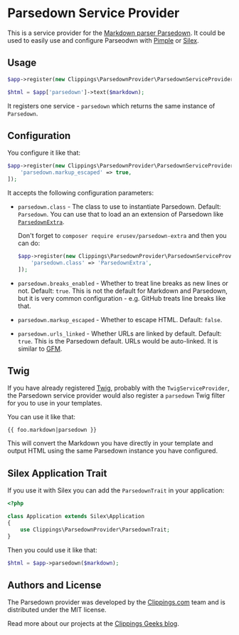 Parsedown Service Provider
==========================

This is a service provider for the [Markdown parser Parsedown][Parsedown].
It could be used to easily use and configure Parseodwn with [Pimple][] or [Silex][].

Usage
-----

``` php
$app->register(new Clippings\ParsedownProvider\ParsedownServiceProvider());

$html = $app['parsedown']->text($markdown);
```

It registers one service - `parsedown` which returns the same instance of `Parsedown`.

Configuration
-------------

You configure it like that:

``` php
$app->register(new Clippings\ParsedownProvider\ParsedownServiceProvider(), [
    'parsedown.markup_escaped' => true,
]);
```

It accepts the following configuration parameters:

- `parsedown.class` - The class to use to instantiate Parsedown.
  Default: `Parsedown`. You can use that to load an an extension of Parsedown
  like [`ParsedownExtra`][ParsedownExtra].

  Don't forget to `composer require erusev/parsedown-extra` and then you can do:

  ``` php
  $app->register(new Clippings\ParsedownProvider\ParsedownServiceProvider(), [
      'parsedown.class' => 'ParsedownExtra',
  ]);
  ```

- `parsedown.breaks_enabled` - Whether to treat line breaks as new lines or not. Default: `true`. This is not the default for Markdown and Parsedown, but it is very common configuration - e.g. GitHub treats line breaks like that.

- `parsedown.markup_escaped` - Whether to escape HTML. Default: `false`.

- `parsedown.urls_linked` - Whether URLs are linked by default. Default: `true`. This is the Parsedown default. URLs would be auto-linked. It is similar to [GFM][].


Twig
----

If you have already registered [Twig][], probably with the `TwigServiceProvider`, the Parsedown service provider would also register a `parsedown` Twig filter for you to use in your templates.

You can use it like that:

```
{{ foo.markdown|parsedown }}
```

This will convert the Markdown you have directly in your template and output HTML using the same Parsedown instance you have configured.

Silex Application Trait
-----------------------

If you use it with Silex you can add the `ParsedownTrait` in your application:

``` php
<?php

class Application extends Silex\Application
{
    use Clippings\ParsedownProvider\ParsedownTrait;
}
```

Then you could use it like that:

``` php
$html = $app->parsedown($markdown);
```

Authors and License
--------------------

The Parsedown provider was developed by the [Clippings.com][Clippings] team and is distributed under the MIT license.

Read more about our projects at the [Clippings Geeks blog][].

[Parsedown]: https://github.com/erusev/parsedown
[ParsedownExtra]: https://github.com/erusev/parsedown-extra
[Silex]: http://silex.sensiolabs.org
[Pimple]: http://pimple.sensiolabs.org
[Twig]: http://twig.sensiolabs.org
[GFM]: https://guides.github.com/features/mastering-markdown/#GitHub-flavored-markdown
[Clippings]: https://clippings.com/
[Clippings Geeks blog]: https://clippings.github.io/

